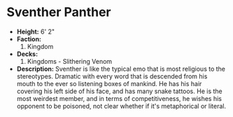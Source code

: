 
# Sventher Panther 

- **Height:** 6' 2"
- **Faction:** 
  1. Kingdom
- **Decks:** 
  1. Kingdoms - Slithering Venom 
- **Description:**
Sventher is like the typical emo that is most religious to the stereotypes. Dramatic with every word that is descended from his mouth to the 
ever so listening boxes of mankind. He has his hair covering his left side of his face, and has many snake tattoos.
He is the most weirdest member, and in terms of competitiveness, he wishes his opponent to be poisoned, not clear
whether if it's metaphorical or literal.
